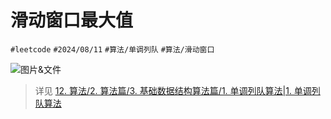 
# 滑动窗口最大值


`#leetcode`   `#2024/08/11`  `#算法/单调列队`   `#算法/滑动窗口` 

![图片&文件](./files/1.单调列队算法#4.示例：滑动窗口最大值)

> 详见 [12. 算法/2. 算法篇/3. 基础数据结构算法篇/1. 单调列队算法|1. 单调列队算法](/post/9yex6Iyl.html#12-算法/2-算法篇/3-基础数据结构算法篇/1-单调列队算法|1-单调列队算法)